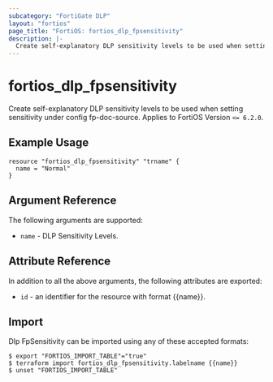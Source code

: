 ```yaml
---
subcategory: "FortiGate DLP"
layout: "fortios"
page_title: "FortiOS: fortios_dlp_fpsensitivity"
description: |-
  Create self-explanatory DLP sensitivity levels to be used when setting sensitivity under config fp-doc-source.
---
```


# fortios_dlp_fpsensitivity
Create self-explanatory DLP sensitivity levels to be used when setting sensitivity under config fp-doc-source. Applies to FortiOS Version `<= 6.2.0`.

## Example Usage

```hcl
resource "fortios_dlp_fpsensitivity" "trname" {
  name = "Normal"
}
```

## Argument Reference

The following arguments are supported:

* `name` - DLP Sensitivity Levels.


## Attribute Reference

In addition to all the above arguments, the following attributes are exported:
* `id` - an identifier for the resource with format {{name}}.

## Import

Dlp FpSensitivity can be imported using any of these accepted formats:
```
$ export "FORTIOS_IMPORT_TABLE"="true"
$ terraform import fortios_dlp_fpsensitivity.labelname {{name}}
$ unset "FORTIOS_IMPORT_TABLE"
```
